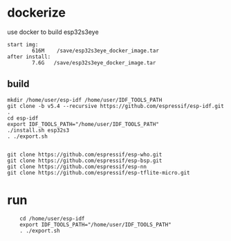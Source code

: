 # dockerize

use docker to build esp32s3eye

```
start img:
        616M    /save/esp32s3eye_docker_image.tar
after install:
        7.6G   /save/esp32s3eye_docker_image.tar
```


## build

```
mkdir /home/user/esp-idf /home/user/IDF_TOOLS_PATH
git clone -b v5.4 --recursive https://github.com/espressif/esp-idf.git .
cd esp-idf
export IDF_TOOLS_PATH="/home/user/IDF_TOOLS_PATH"
./install.sh esp32s3
. ./export.sh


git clone https://github.com/espressif/esp-who.git
git clone https://github.com/espressif/esp-bsp.git
git clone https://github.com/espressif/esp-nn
git clone https://github.com/espressif/esp-tflite-micro.git
```

# run
        cd /home/user/esp-idf
        export IDF_TOOLS_PATH="/home/user/IDF_TOOLS_PATH"
        . ./export.sh

